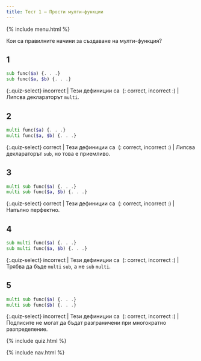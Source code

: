 ```yaml
---
title: Тест 1 — Прости мулти-функции
---
```


{% include menu.html %}

Кои са правилните начини за създаване на мулти-функция?

## 1

```raku
sub func($a) {. . .}
sub func($a, $b) {. . .}
```

{:.quiz-select}
incorrect | Тези дефиниции са&nbsp; (: correct, incorrect :) | Липсва деклараторът `multi`.

## 2

```raku
multi func($a) {. . .}
multi func($a, $b) {. . .}
```

{:.quiz-select}
correct | Тези дефиниции са&nbsp; (: correct, incorrect :) | Липсва деклараторът `sub`, но това е приемливо.

## 3

```raku
multi sub func($a) {. . .}
multi sub func($a, $b) {. . .}
```

{:.quiz-select}
correct | Тези дефиниции са&nbsp; (: correct, incorrect :) | Напълно перфектно.

## 4

```raku
sub multi func($a) {. . .}
sub multi func($a, $b) {. . .}
```

{:.quiz-select}
incorrect | Тези дефиниции са&nbsp; (: correct, incorrect :) | Трябва да бъде `multi` `sub`, а не `sub` `multi`.

## 5

```raku
multi sub func($a) {. . .}
multi sub func($b) {. . .}
```

{:.quiz-select}
incorrect | Тези дефиниции са&nbsp; (: correct, incorrect :) | Подписите не могат да бъдат разграничени при многократно разпределение.


{% include quiz.html %}

{% include nav.html %}